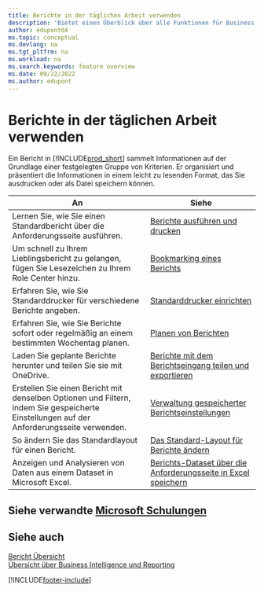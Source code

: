 ```yaml
---
title: Berichte in der täglichen Arbeit verwenden
description: 'Bietet einen Überblick über alle Funktionen für Business Intelligence und Reporting, die in Business Central unterstützt werden.'
author: edupont04
ms.topic: conceptual
ms.devlang: na
ms.tgt_pltfrm: na
ms.workload: na
ms.search.keywords: feature overview
ms.date: 09/22/2022
ms.author: edupont
---
```

# <a name="use-reports-in-daily-work" />Berichte in der täglichen Arbeit verwenden

Ein Bericht in [!INCLUDE[prod_short](includes/prod_short.md)] sammelt Informationen auf der Grundlage einer festgelegten Gruppe von Kriterien. Er organisiert und präsentiert die Informationen in einem leicht zu lesenden Format, das Sie ausdrucken oder als Datei speichern können.  

| An | Siehe |
| --- | --- |
| Lernen Sie, wie Sie einen Standardbericht über die Anforderungsseite ausführen. | [Berichte ausführen und drucken](ui-work-report.md) |
| Um schnell zu Ihrem Lieblingsbericht zu gelangen, fügen Sie Lesezeichen zu Ihrem Role Center hinzu. | [Bookmarking eines Berichts](ui-bookmarks.md) |
| Erfahren Sie, wie Sie Standarddrucker für verschiedene Berichte angeben. | [Standarddrucker einrichten](ui-specify-printer-selection-reports.md#default) |
| Erfahren Sie, wie Sie Berichte sofort oder regelmäßig an einem bestimmten Wochentag planen. | [Planen von Berichten](ui-work-report.md#ScheduleReport) |
| Laden Sie geplante Berichte herunter und teilen Sie sie mit OneDrive. | [Berichte mit dem Berichtseingang teilen und exportieren](ui-work-report-inbox.md) |
| Erstellen Sie einen Bericht mit denselben Optionen und Filtern, indem Sie gespeicherte Einstellungen auf der Anforderungsseite verwenden. | [Verwaltung gespeicherter Berichtseinstellungen](reports-saving-reusing-settings.md)|
| So ändern Sie das Standardlayout für einen Bericht. | [Das Standard-Layout für Berichte ändern](ui-how-change-layout-currently-used-report.md) |
| Anzeigen und Analysieren von Daten aus einem Dataset in Microsoft Excel. | [Berichts-Dataset über die Anforderungsseite in Excel speichern](/dynamics365-release-plan/2021wave1/smb/dynamics365-business-central/save-report-dataset-excel-request-page) |

## <a name="see-related-microsoft-trainingtrainingpathssetup-reporting-dynamics-365-business-central" />Siehe verwandte [Microsoft Schulungen](/training/paths/setup-reporting-dynamics-365-business-central/)

## <a name="see-also" />Siehe auch

[Bericht Übersicht](reports-available-reports.md)  
[Übersicht über Business Intelligence und Reporting](ui-work-report.md)  

[!INCLUDE[footer-include](includes/footer-banner.md)]
